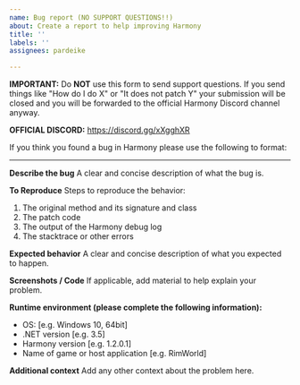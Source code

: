 ```yaml
---
name: Bug report (NO SUPPORT QUESTIONS!!)
about: Create a report to help improving Harmony
title: ''
labels: ''
assignees: pardeike

---
```


**IMPORTANT:** Do **NOT** use this form to send support questions. If you send things like "How do I do X" or "It does not patch Y" your submission will be closed and you will be forwarded to the official Harmony Discord channel anyway.

**OFFICIAL DISCORD:** https://discord.gg/xXgghXR

If you think you found a bug in Harmony please use the following to format:

---

**Describe the bug**
A clear and concise description of what the bug is.

**To Reproduce**
Steps to reproduce the behavior:
1. The original method and its signature and class
2. The patch code
3. The output of the Harmony debug log
4. The stacktrace or other errors

**Expected behavior**
A clear and concise description of what you expected to happen.

**Screenshots / Code**
If applicable, add material to help explain your problem.

**Runtime environment (please complete the following information):**
 - OS: [e.g. Windows 10, 64bit]
 - .NET version [e.g. 3.5]
 - Harmony version [e.g. 1.2.0.1]
- Name of game or host application [e.g. RimWorld]

**Additional context**
Add any other context about the problem here.
